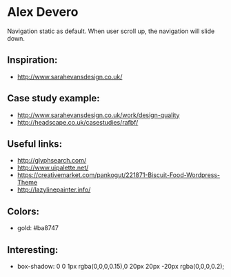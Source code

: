 # Alex Devero
Navigation static as default. When user scroll up, the navigation will slide down.

## Inspiration:
- http://www.sarahevansdesign.co.uk/

## Case study example:
- http://www.sarahevansdesign.co.uk/work/design-quality
- http://headscape.co.uk/casestudies/rafbf/

## Useful links:
- http://glyphsearch.com/
- http://www.uipalette.net/
- https://creativemarket.com/pankogut/221871-Biscuit-Food-Wordpress-Theme
- http://lazylinepainter.info/

## Colors:
- gold: #ba8747

## Interesting:
- box-shadow: 0 0 1px rgba(0,0,0,0.15),0 20px 20px -20px rgba(0,0,0,0.2);
